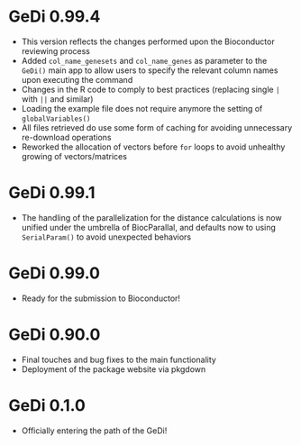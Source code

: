 # GeDi 0.99.4

* This version reflects the changes performed upon the Bioconductor reviewing process
* Added `col_name_genesets` and `col_name_genes` as parameter to the `GeDi()` main app to allow users to specify the relevant column names upon executing the command
* Changes in the R code to comply to best practices (replacing single `|` with `||` and similar)
* Loading the example file does not require anymore the setting of `globalVariables()`
* All files retrieved do use some form of caching for avoiding unnecessary re-download operations
* Reworked the allocation of vectors before `for` loops to avoid unhealthy growing of vectors/matrices

# GeDi 0.99.1

* The handling of the parallelization for the distance calculations is now unified
under the umbrella of BiocParallal, and defaults now to using `SerialParam()` to
avoid unexpected behaviors

# GeDi 0.99.0

* Ready for the submission to Bioconductor!

# GeDi 0.90.0

* Final touches and bug fixes to the main functionality
* Deployment of the package website via pkgdown

# GeDi 0.1.0

* Officially entering the path of the GeDi!
